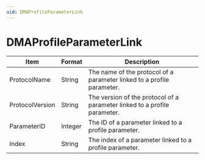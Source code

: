 ```yaml
---
uid: DMAProfileParameterLink
---
```


# DMAProfileParameterLink

| Item | Format | Description |
|--|--|--|
| ProtocolName | String | The name of the protocol of a parameter linked to a profile parameter. |
| ProtocolVersion | String | The version of the protocol of a parameter linked to a profile parameter. |
| ParameterID | Integer | The ID of a parameter linked to a profile parameter. |
| Index | String | The index of a parameter linked to a profile parameter. |
